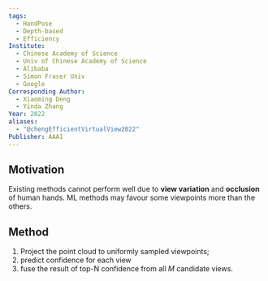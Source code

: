```yaml
---
tags:
  - HandPose
  - Depth-based
  - Efficiency
Institute:
  - Chinese Academy of Science
  - Univ of Chinese Academy of Science
  - Alibaba
  - Simon Fraser Univ
  - Google
Corresponding Author:
  - Xiaoming Deng
  - Yinda Zhang
Year: 2022
aliases:
  - "@chengEfficientVirtualView2022"
Publisher: AAAI
---
```

## Motivation
Existing methods cannot perform well due to **view variation** and **occlusion** of human hands.
ML methods may favour some viewpoints more than the others.

## Method
1. Project the point cloud to uniformly sampled viewpoints;
2. predict confidence for each view
3. fuse the result of top-N confidence from all $M$ candidate views.